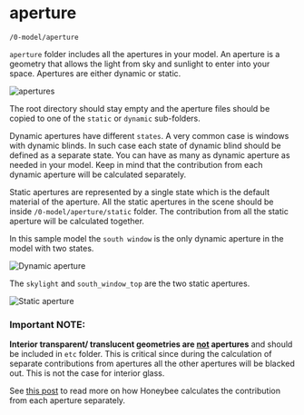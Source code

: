 # aperture

`/0-model/aperture`

`aperture` folder includes all the apertures in your model. An aperture is a geometry
that allows the light from sky and sunlight to enter into your space. Apertures are
either dynamic or static.

![apertures](https://user-images.githubusercontent.com/2915573/53457677-434cdd80-3a01-11e9-8fda-c9154dae0f34.jpg)

The root directory should stay empty and the aperture files should be copied to one of
the `static` or `dynamic` sub-folders.

Dynamic apertures have different `states`. A very common case is windows with dynamic
blinds. In such case each state of dynamic blind should be defined as a separate state.
You can have as many as dynamic aperture as needed in your model. Keep in mind that the
contribution from each dynamic aperture will be calculated separately.

Static apertures are represented by a single state which is the default material of the
aperture. All the static apertures in the scene should be inside `/0-model/aperture/static`
folder. The contribution from all the static aperture will be calculated together.

In this sample model the `south window` is the only dynamic aperture in the model with
two states.

![Dynamic aperture](https://user-images.githubusercontent.com/2915573/53457693-4cd64580-3a01-11e9-821c-0ac767090059.jpg)

The `skylight` and `south_window_top` are the two static apertures.

![Static aperture](https://user-images.githubusercontent.com/2915573/53457736-66778d00-3a01-11e9-9595-4bea03a66522.jpg)

### Important NOTE:

**Interior transparent/ translucent geometries are <u>not</u> apertures** and should be
included in `etc` folder. This is critical since during the calculation of separate
contributions from apertures all the other apertures will be blacked out. This is not
the case for interior glass.

See [this post](https://github.com/ladybug-tools/honeybee/wiki/How-does-Honeybee%5B-%5D-set-up-the-input-files-for-multi-phase-daylight-simulation#how-does-honeybee-handles-such-cases)
to read more on how Honeybee calculates the contribution from each aperture separately.
